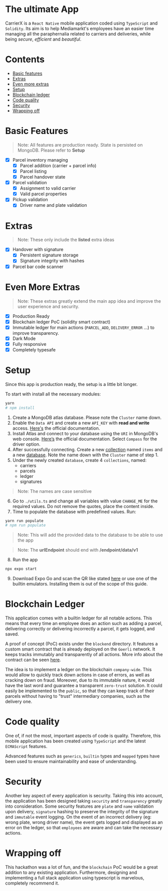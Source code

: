 # The ultimate App

CarrierX is a `React Native` mobile application coded using `TypeScript` and
`Solidity`. Its aim is to help Mediamarkt's employees have an easier time
managing all the paraphernalia related to carriers and deliveries, while being
_secure_, _efficient_ and _beautiful_.

# Contents

- [Basic features](#basic-features)
- [Extras](#extras)
- [Even more extras](#even-more-extras)
- [Setup](#setup)
- [Blockchain ledger](#blockchain-ledger)
- [Code quality](#code-quality)
- [Security](#security)
- [Wrapping off](#wrapping-off)

# Basic Features

> Note: All features are production ready. State is persisted on MongoDB. Please
> refer to **Setup**

- [x] Parcel inventory managing
  - [x] Parcel addition (carrier + parcel info)
  - [x] Parcel listing
  - [x] Parcel handover state
- [x] Parcel validation
  - [x] Assignment to valid carrier
  - [x] Valid parcel properties
- [x] Pickup validation
  - [x] Driver name and plate validation

# Extras

> Note: These only include the **listed** extra ideas

- [x] Handover with signature
  - [x] Persistent signature storage
  - [x] Signature integrity with hashes
- [x] Parcel bar code scanner

# Even More Extras

> Note: These extras greatly extend the main app idea and improve the user
> experience and security.

- [x] Production Ready
- [x] Blockchain ledger PoC (solidity smart contract)
- [x] Immutable ledger for main actions (`PARCEL_ADD`, `DELIVERY_ERROR` …) to
      improve transparency.
- [x] Dark Mode
- [x] Fully responsive
- [x] Completely typesafe

# Setup

Since this app is production ready, the setup is a little bit longer.

To start with install all the necessary modules:

```sh
yarn
# npm install
```

1. Create a MongoDB atlas database. Please note the `Cluster` name down.
2. Enable the `Data API` and create a new `API_KEY` with **read and write**
   access.
   [Here's](https://www.mongodb.com/docs/atlas/api/data-api/#get-started) the
   official documentation.
3. Install Atlas and connect to your database using the `URI` in MongoDB's web
   console.
   [Here’s](https://www.mongodb.com/docs/atlas/tutorial/connect-to-your-cluster/)
   the official documentation. Select `Compass` for the driver option.
4. After successfully connecting. Create a new
   [collection](https://www.mongodb.com/docs/atlas/atlas-ui/collections/) named
   `items` and a new
   [database](https://www.mongodb.com/docs/atlas/atlas-ui/databases/). Note the
   name down with the `Cluster` name of step 1.
5. Under the newly created `database`, create 4 `collections`, named:
   - carriers
   - parcels
   - ledger
   - signatures

> Note: The names are case sensitive

6. Go to `./utils.ts` and change all variables with value `CHANGE_ME` for the
   required values. Do not remove the quotes, place the content inside.
7. Time to populate the database with predefined values. Run:

```sh
yarn run populate
# npm run populate
```

> Note: This will add the provided data to the database to be able to use the
> app

> Note: The **urlEndpoint** should end with **/endpoint/data/v1**

8. Run the app

```sh
npx expo start
```

9. Download Expo Go and scan the QR like stated
   [here](https://docs.expo.dev/workflow/expo-go/) or use one of the builtin
   emulators. Installing them is out of the scope of this guide.

# Blockchain Ledger

This application comes with a builtin ledger for all notable actions. This means
that every time an employee does an action such as adding a parcel, delivering
correctly or delivering incorrectly a parcel, it gets logged, and saved.

A proof of concept (PoC) exists under the `blockend` directory. It features a
custom smart contract that is already deployed on the `Goerli` network. It keeps
tracks immutably and transparently of all actions. More info about the contract
can be seen
[here](https://goerli.etherscan.io/address/0x6206325fc24d09a65864791cC73961beC04fDD92).

The idea is to implement a ledger on the blockchain `company-wide`. This would
allow to quickly track down actions in case of errors, as well as cracking down
on fraud. Moreover, due to its immutable nature, it would have the last word and
guarantee a transparent `zero-trust` solution. It could easily be implemented to
the `public`, so that they can keep track of their parcels without having to
"trust" intermediary companies, such as the delivery one.

# Code quality

One of, if not the most, important aspects of code is quality. Therefore, this
mobile application has been created using `TypeScript` and the latest
`ECMAScript` features.

Advanced features such as `generics`, `builtin` types and `mapped` types have
been used to ensure maintainability and ease of understanding.

# Security

Another key aspect of every application is security. Taking this into account,
the application has been designed taking `security` and `transparency` greatly
into consideration. Some security features are `plate` and `name` validation
upon delivery, `signature` hashing to preserve the integrity of the signature
and `immutable` event logging. On the event of an incorrect delivery (eg: wrong
plate, wrong driver name), the event gets logged and displayed as an error on
the ledger, so that `employees` are aware and can take the necessary actions.

# Wrapping off

This hackathon was a lot of fun, and the `blockchain` PoC would be a great
addition to any existing application. Furthermore, designing and implementing a
full stack application using typescript is marvelous, completely recommend it.
